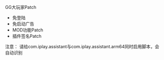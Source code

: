 GG大玩家Patch

- 免登陆
- 免启动广告
- MOD功能Patch
- 插件签名Patch

注意：
请给com.iplay.assistant与com.iplay.assistant.arm64同时启用脚本，会自动识别
